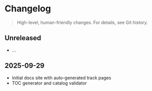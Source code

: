 # Changelog

> High-level, human-friendly changes. For details, see Git history.

## Unreleased

- …

## 2025-09-29

- Initial docs site with auto-generated track pages
- TOC generator and catalog validator
